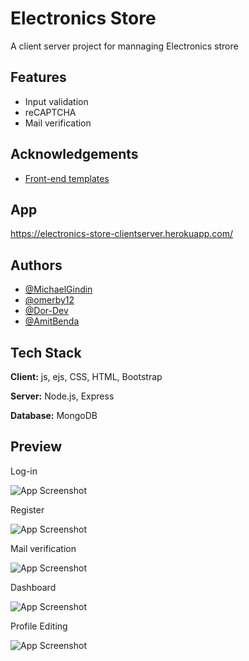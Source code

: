 
# Electronics Store

A client server project for mannaging Electronics strore


## Features

- Input validation
- reCAPTCHA
- Mail verification



## Acknowledgements

 - [Front-end templates](https://startbootstrap.com/theme/sb-admin-2)

## App

https://electronics-store-clientserver.herokuapp.com/

## Authors
- [@MichaelGindin](https://github.com/MichaelGindin)
- [@omerby12](https://github.com/omerby12)
- [@Dor-Dev](https://github.com/Dor-Dev)
- [@AmitBenda](https://github.com/AmitBenda)


## Tech Stack

**Client:** js, ejs, CSS, HTML, Bootstrap

**Server:** Node.js, Express

**Database:** MongoDB


## Preview

Log-in

![App Screenshot](https://i.ibb.co/BjW9VzJ/login.png)

Register

![App Screenshot](https://i.ibb.co/71rmX2f/register.png)

Mail verification

![App Screenshot](https://i.ibb.co/305QPqV/verficationemailsend.png)

Dashboard

![App Screenshot](https://i.ibb.co/JChRkW0/dashboard.png)


Profile Editing

![App Screenshot](https://i.ibb.co/cJy8Wtq/profile-Editing.png)


